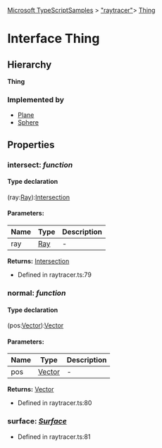 [Microsoft TypeScriptSamples](../index.md) >  ["raytracer"](../modules/_raytracer_.md)>  [Thing](../interfaces/_raytracer_.thing.md)
# Interface Thing


## Hierarchy
**Thing**




### Implemented by
 
* [Plane](../classes/_raytracer_.plane.md)
* [Sphere](../classes/_raytracer_.sphere.md)
 







## Properties

<a id="intersect"></a>

### **intersect**:  *function* 



#### Type declaration

(ray:[Ray](../interfaces/_raytracer_.ray.md)):[Intersection](../interfaces/_raytracer_.intersection.md)




#### Parameters:
| Name  | Type                | Description  |
| ------ | ------------------- | ------------ |
| ray  | [Ray](../interfaces/_raytracer_.ray.md) | - |






**Returns:** [Intersection](../interfaces/_raytracer_.intersection.md)













* Defined in raytracer.ts:79






<a id="normal"></a>

### **normal**:  *function* 



#### Type declaration

(pos:[Vector](../classes/_raytracer_.vector.md)):[Vector](../classes/_raytracer_.vector.md)




#### Parameters:
| Name  | Type                | Description  |
| ------ | ------------------- | ------------ |
| pos  | [Vector](../classes/_raytracer_.vector.md) | - |






**Returns:** [Vector](../classes/_raytracer_.vector.md)













* Defined in raytracer.ts:80






<a id="surface"></a>

### **surface**:  *[Surface](../interfaces/_raytracer_.surface.md)* 







* Defined in raytracer.ts:81









